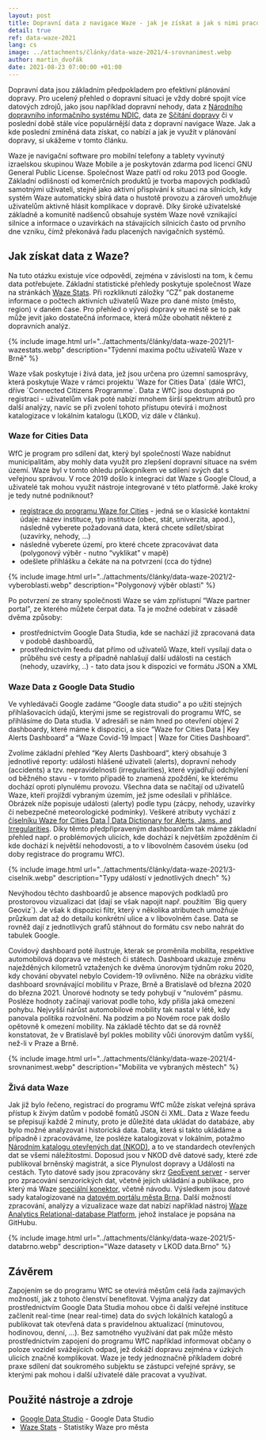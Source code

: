 ```yaml
---
layout: post
title: Dopravní data z navigace Waze - jak je získat a jak s nimi pracovat?
detail: true
ref: data-waze-2021
lang: cs
image: ../attachments/články/data-waze-2021/4-srovnanimest.webp
author: martin_dvořák
date: 2021-08-23 07:00:00 +01:00
---
```

Dopravní data jsou základním předpokladem pro efektivní plánování dopravy. Pro ucelený přehled o dopravní situaci je vždy dobré spojit více datových zdrojů, jako jsou například dopravní nehody, data z [Národního dopravního informačního systému NDIC][link_NDIC], data ze [Sčítání dopravy][link_sčítání] či v poslední době stále více populárnější data z dopravní navigace Waze. Jak a kde poslední zmíněná data získat, co nabízí a jak je využít v plánování dopravy, si ukážeme v tomto článku. 
<!--more-->

Waze je navigační software pro mobilní telefony a tablety vyvinutý izraelskou skupinou Waze Mobile a je poskytován zdarma pod licencí GNU General Public License. Společnost Waze patří od roku 2013 pod Google. Základní odlišností od komerčních produktů je tvorba mapových podkladů samotnými uživateli, stejně jako aktivní přispívání k situaci na silnicích, kdy systém Waze automaticky sbírá data o hustotě provozu a zároveň umožňuje uživatelům aktivně hlásit komplikace v dopravě. Díky široké uživatelské základně a komunitě nadšenců obsahuje systém Waze nově vznikající silnice a informace o uzavírkách na stávajících silnicích často od prvního dne vzniku, čímž překonává řadu placených navigačních systémů. 

## Jak získat data z Waze? 
Na tuto otázku existuje více odpovědí, zejména v závislosti na tom, k čemu data potřebujete.  Základní statistické přehledy poskytuje společnost Waze na stránkách [Waze Stats][link_stats]. Při rozkliknutí záložky “CZ” pak dostaneme informace o počtech aktivních uživatelů Waze pro dané místo (město, region) v daném čase. Pro přehled o vývoji dopravy ve městě se to pak může jevit jako dostatečná informace, která může obohatit některé z dopravních analýz. 

{% include image.html url="../attachments/články/data-waze-2021/1-wazestats.webp" description="Týdenní maxima počtu uživatelů Waze v Brně" %}

Waze však poskytuje i živá data, jež jsou určena pro územní samosprávy, která poskytuje Waze v rámci projektu ´Waze for Cities Data´ (dále WfC), dříve ´Connected Citizens Programme´. Data z WfC jsou dostupná po registraci - uživatelům však poté nabízí mnohem širší spektrum atributů pro další analýzy, navíc se při zvolení tohoto přístupu otevírá i možnost katalogizace v lokálním katalogu (LKOD, viz dále v článku). 

### Waze for Cities Data
WfC je program pro sdílení dat, který byl společností Waze nabídnut municipalitám, aby mohly data využít pro zlepšení dopravní situace na svém území. Waze byl v tomto ohledu průkopníkem ve sdílení svých dat s veřejnou správou. V roce 2019 došlo k integraci dat Waze s Google Cloud, a uživatelé tak mohou využít nástroje integrované v této platformě. Jaké kroky je tedy nutné podniknout?
* [registrace do programu Waze for Cities][link_registrace] - jedná se o klasické kontaktní údaje: název instituce, typ instituce (obec, stát, univerzita, apod.), následně vyberete požadovaná data, která chcete sdílet/sbírat (uzavírky, nehody, ...)
* následně vyberete území, pro které chcete zpracovávat data (polygonový výběr - nutno “vyklikat” v mapě)
* odešlete přihlášku a čekáte na na potvrzení (cca do týdne) 

{% include image.html url="../attachments/články/data-waze-2021/2-vyberoblasti.webp" description="Polygonový výběr oblasti" %}

Po potvrzení ze strany společnosti Waze se vám zpřístupní “Waze partner portal”, ze kterého můžete čerpat data. Ta je možné odebírat v zásadě dvěma způsoby: 
* prostřednictvím Google Data Studia, kde se nachází již zpracovaná data v podobě dashboardů, 
* prostřednictvím feedu dat přímo od uživatelů Waze, kteří vysílají data o průběhu své cesty a případně nahlašují další události na cestách (nehody, uzavírky, ..) - tato data jsou k dispozici ve formátu JSON a XML

### Waze Data z Google Data Studio
Ve vyhledávači Google zadáme “Google data studio” a po užití stejných přihlašovacích údajů, kterými jsme se registrovali do programu WfC, se přihlásíme do Data studia. V adresáři se nám hned po otevření objeví 2 dashboardy, které máme k dispozici, a sice “Waze for Cities Data | Key Alerts Dashboard” a “Waze Covid-19 Impact | Waze for Cities Dashboard”. 

Zvolíme základní přehled “Key Alerts Dashboard”, který obsahuje 3 jednotlivé reporty: události hlášené uživateli (alerts), dopravní nehody (accidents) a tzv. nepravidelnosti (irregularities), které vyjadřují odchýlení od běžného stavu - v tomto případě to znamená zpoždění, ke kterému dochází oproti plynulému provozu. Všechna data se načítají od uživatelů Waze, kteří projíždí vybraným územím, jež jsme odesílali v přihlášce. Obrázek níže popisuje události (alerty) podle typu (zácpy, nehody, uzavírky či nebezpečné meteorologické podmínky). Veškeré atributy vychází z [číselníku Waze for Cities Data | Data Dictionary for Alerts, Jams, and Irregularities][link_číselník]. Díky těmto předpřipraveným dashboardům tak máme základní přehled např. o problémových ulicích, kde dochází k největším zpožděním či kde dochází k největší nehodovosti, a to v libovolném časovém úseku (od doby registrace do programu WfC). 

{% include image.html url="../attachments/články/data-waze-2021/3-ciselnik.webp" description="Typy událostí v jednotlivých dnech" %}

Nevýhodou těchto dashboardů je absence mapových podkladů pro prostorovou vizualizaci dat (dají se však napojit např. použitím ´Big query Geoviz´). Je však k dispozici filtr, který v několika atributech umožňuje průzkum dat až do detailu konkrétní ulice a v libovolném čase. Data se rovněž dají z jednotlivých grafů stáhnout do formátu csv nebo nahrát do tabulek Google. 

Covidový dashboard poté ilustruje, kterak se proměnila mobilita, respektive automobilová doprava ve městech či státech. Dashboard ukazuje změnu naježděných kilometrů vztažených ke dvěma únorovým týdnům roku 2020, kdy chování obyvatel nebylo Covidem-19 ovlivněno. Níže na obrázku vidíte dashboard srovnávající mobilitu v Praze, Brně a Bratislavě od března 2020 do března 2021. Únorové hodnoty se tedy pohybují v “nulovém” pásmu. Posléze hodnoty začínají variovat podle toho, kdy přišla jaká omezení pohybu. Nejvyšší nárůst automobilové mobility tak nastal v létě, kdy panovala politika rozvolnění. Na podzim a po Novém roce pak došlo opětovně k omezení mobility. Na základě těchto dat se dá rovněž konstatovat, že v Bratislavě byl pokles mobility vůči únorovým datům vyšší, než-li v Praze a Brně. 

{% include image.html url="../attachments/články/data-waze-2021/4-srovnanimest.webp" description="Mobilita ve vybraných městech" %}

### Živá data Waze
Jak již bylo řečeno, registrací do programu WfC může získat veřejná správa přístup k živým datům v podobě fomátů JSON či XML. Data z Waze feedu se přepisují každé 2 minuty, proto je důležité data ukládat do databáze, aby bylo možné analyzovat i historická data. Data, která si takto ukládáme a případně i zpracováváme, lze posléze katalogizovat v lokálním, potažmo [Národním katalogu otevřených dat (NKOD)][link_NKOD], a to ve standardech otevřených dat se všemi náležitostmi. Doposud jsou v NKOD dvě datové sady, které zde publikoval brněnský magistrát, a sice Plynulost dopravy a Události na cestách. Tyto datové sady jsou zpracovány skrz [GeoEvent server][link_geoevent] - server pro zpracování senzorických dat, včetně jejich ukládání a publikace, pro který má Waze [speciální konektor][link_konektor], včetně návodu. Výsledkem jsou datové sady katalogizované na [datovém portálu města Brna][link_databrno]. Další možností zpracování, analýzy a vizualizace waze dat nabízí například nástroj [Waze Analytics Relational-database Platform][link_wazeanalytics], jehož instalace je popsána na GitHubu. 

{% include image.html url="../attachments/články/data-waze-2021/5-databrno.webp" description="Waze datasety v LKOD data.Brno" %}

## Závěrem
Zapojením se do programu WfC se otevírá městům celá řada zajímavých možností, jak z tohoto členství benefitovat. Vyjma analýzy dat prostřednictvím Google Data Studia mohou obce či další veřejné instituce začlenit real-time (near real-time) data do svých lokálních katalogů a publikovat tak otevřená data s pravidelnou aktualizací (minutovou, hodinovou, denní, ...). Bez samotného využívání dat pak může město prostřednictvím zapojení do programu WfC například informovat občany o poloze vozidel svážejících odpad, jež dokáží dopravu zejména v úzkých ulicích značně komplikovat. Waze je tedy jednoznačně příkladem dobré praxe sdílení dat soukromého subjektu se zástupci veřejné správy, se kterými pak mohou i další uživatelé dále pracovat a využívat. 

## Použité nástroje a zdroje
- [Google Data Studio][link_googledata] - Google Data Studio
- [Waze Stats][link_stats] - Statistiky Waze pro města

[link_NDIC]: https://portal.dopravniinfo.cz/informacni-a-ridici-centra-dopravy/narodni-dopravni-informacni-centrum "Národní dopravní informační centrum"
[link_sčítání]: http://scitani2016.rsd.cz/pages/informations/default.aspx "Výsledky sčítání dopravy 2016"
[link_stats]: http://wazestats.com/ "Statistiky Waze pro města"
[link_registrace]: https://partnerdash.google.com/waze/start?pli=1#p=start&program=CCP "Registrace do programu Waze for Cities"
[link_číselník]: https://docs.google.com/spreadsheets/d/1DcUZlaM-H2Dqj2pjJ2o4NeJo70Ej9RKLXaezw6Fy6uQ/edit#gid=580809060 "Číselník pro data z Waze for Cities"
[link_NKOD]: https://data.gov.cz/ "Národní katalog otevřených dat"
[link_geoevent]: https://enterprise.arcgis.com/en/geoevent/latest/get-started/what-is-arcgis-geoevent-server.htm "Geoevent server pro zpracování senzorických dat"
[link_konektor]: https://www.arcgis.com/home/item.html?id=db18d2068d1d410595b841c3df38c280 "Konektor pro zpracování Waze dat"
[link_databrno]: https://data.brno.cz/ "Datový portál města Brna"
[link_wazeanalytics]: https://github.com/LouisvilleMetro/WazeCCPProcessor "Open source data procesor pro zpracování Wate dat"
[link_googledata]: https://datastudio.google.com/u/0/ "Google Data Studio"